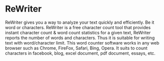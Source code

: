 # ReWriter
ReWriter gives you a way to analyze your text quickly and efficiently. Be it word or characters.
ReWriter is a free character count tool that provides instant character count & word count statistics for a given text, ReWriter reports the number of words and characters. Thus it is suitable for writing text with word/character limit.
This word counter software works in any web browser such as Chrome, FireFox, Safari, Bing, Opera. It suits to count characters in facebook, blog, excel document, pdf document, essays, etc.
